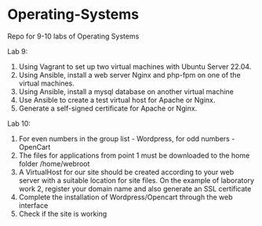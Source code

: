 # Operating-Systems
Repo for 9-10 labs of Operating Systems

Lab 9:
1. Using Vagrant to set up two virtual machines with Ubuntu Server 22.04.
2. Using Ansible, install a web server Nginx and php-fpm on one of the virtual machines.
3. Using Ansible, install a mysql database on another virtual machine
4. Use Ansible to create a test virtual host for Apache or Nginx.
5. Generate a self-signed certificate for Apache or Nginx.

Lab 10:
1. For even numbers in the group list - Wordpress, for odd numbers - OpenCart
2. The files for applications from point 1 must be downloaded to the home folder /home/webroot
3. A VirtualHost for our site should be created according to your web server with a suitable location for site files. On the example of laboratory work 2, register your domain name and also generate an SSL certificate
4. Complete the installation of Wordpress/Opencart through the web interface
5. Check if the site is working
